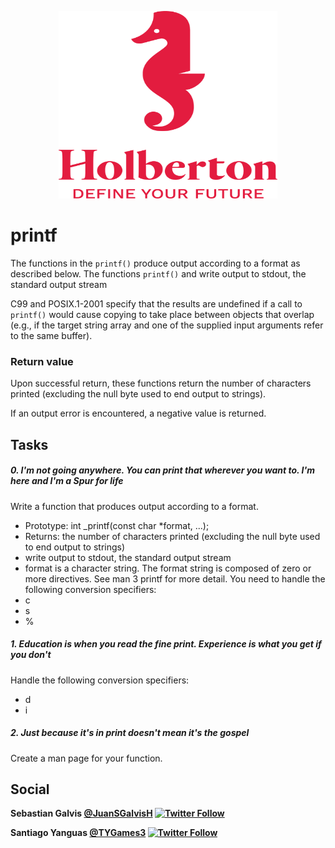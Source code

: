 <p align="center">
<img src="logo.png"
height="300" width="350"/>
</p>

# printf

The functions in the `printf()` produce output according to a format as described below. The functions `printf()` and write output to stdout, the standard output stream

C99 and POSIX.1-2001 specify that the results are undefined if a call to `printf()` would cause copying to take place between objects that overlap (e.g., if the target string array and one of the supplied input arguments refer to the same buffer).

### Return value

Upon successful return, these functions return the number of characters printed (excluding the null byte used to end output to strings).

If an output error is encountered, a negative value is returned.

## Tasks

##### 0. I'm not going anywhere. You can print that wherever you want to. I'm here and I'm a Spur for life

Write a function that produces output according to a format.

- Prototype: int _printf(const char *format, ...);
- Returns: the number of characters printed (excluding the null byte used to end output to strings)
- write output to stdout, the standard output stream
- format is a character string. The format string is composed of zero or more directives. See man 3 printf for more detail. You need to handle the following conversion specifiers:
 - c
 - s
 - %

##### 1. Education is when you read the fine print. Experience is what you get if you don't

Handle the following conversion specifiers:

- d
- i

##### 2. Just because it's in print doesn't mean it's the gospel

Create a man page for your function.

## Social

**Sebastian Galvis [@JuanSGalvisH](https://twitter.com/JuanSGalvisH) [![Twitter Follow](https://img.shields.io/twitter/url/https/github.com/tterb/hyde.svg?style=social)](https://twitter.com/JuanSGalvisH)**

**Santiago Yanguas
 [@TYGames3](https://twitter.com/TYGames3) [![Twitter Follow](https://img.shields.io/twitter/url/https/github.com/tterb/hyde.svg?style=social)](https://twitter.com/TYGames3)**
